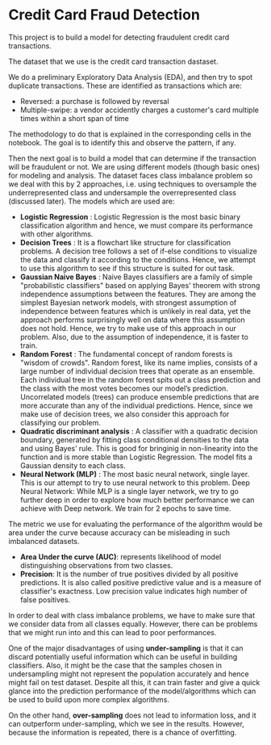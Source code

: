 # Credit Card Fraud Detection

This project is to build a model for detecting fraudulent credit card transactions.

The dataset that we use is the credit card transaction dastaset. 

We do a preliminary Exploratory Data Analysis (EDA), and then try to spot duplicate transactions. These are identified as transactions which are:

- Reversed: a purchase is followed by reversal
- Multiple-swipe: a vendor accidently charges a customer's card multiple times within a short span of time

The methodology to do that is explained in the corresponding cells in the notebook. 
The goal is to identify this and observe the pattern, if any.

Then the next goal is to build a model that can determine if the transaction will be fraudulent or not. We are using different models (though basic ones) for modeling and analysis. The dataset faces class imbalance problem so we deal with this by 2 approaches, i.e. using techniques to oversample the underrepresented class and undersample the overrepresented class (discussed later). The models which are used are: 

- **Logistic Regression** : Logistic Regression is the most basic binary classification algorithm and hence, we must compare its performance with other algorithms.
- **Decision Trees** : It is a flowchart like structure for classification problems. A decision tree follows a set of if-else conditions to visualize the data and classify it according to the conditions. Hence, we attempt to use this algorithm to see if this structure is suited for out task.
- **Gaussian Naive Bayes** : Naive Bayes classifiers are a family of simple "probabilistic classifiers" based on applying Bayes' theorem with strong independence assumptions between the features. They are among the simplest Bayesian network models, with strongest assumption of independence between features which is unlikely in real data, yet the approach performs surprisingly well on data where this assumption does not hold. Hence, we try to make use of this approach in our problem. Also, due to the assumption of independence, it is faster to train.
- **Random Forest** : The fundamental concept of random forests is "wisdom of crowds". Random forest, like its name implies, consists of a large number of individual decision trees that operate as an ensemble. Each individual tree in the random forest spits out a class prediction and the class with the most votes becomes our model’s prediction. Uncorrelated models (trees) can produce ensemble predictions that are more accurate than any of the individual predictions. Hence, since we make use of decision trees, we also consider this approach for classifying our problem.
- **Quadratic discriminant analysis** : A classifier with a quadratic decision boundary, generated by fitting class conditional densities to the data and using Bayes’ rule. This is good for bringinig in non-linearity into the function and is more stable than Logistic Regression. The model fits a Gaussian density to each class.
- **Neural Network (MLP)** : The most basic neural network, single layer. This is our attempt to try to use neural network to this problem.
Deep Neural Network: While MLP is a single layer network, we try to go further deep in order to explore how much better performance we can achieve with Deep network. We train for 2 epochs to save time.

The metric we use for evaluating the performance of the algorithm would be area under the curve because accuracy can be misleading in such imbalanced datasets.

- **Area Under the curve (AUC)**: represents likelihood of model distinguishing observations from two classes.
- **Precision**: It is the number of true positives divided by all positive predictions. It is also called positive predictive value and is a measure of classifier's exactness. Low precision value indicates high number of false positives.

In order to deal with class imbalance problems, we have to make sure that we consider data from all classes equally. However, there can be problems that we might run into and this can lead to poor performances.

One of the major disadvantages of using **under-sampling** is that it can discard potentially useful information which can be useful in building classifiers. Also, it might be the case that the samples chosen in undersampling might not represent the population accurately and hence might fail on test dataset. Despite all this, it can train faster and give a quick glance into the prediction performance of the model/algorithms which can be used to build upon more complex algorithms.

On the other hand, **over-sampling** does not lead to information loss, and it can outperform under-sampling, which we see in the results. However, because the information is repeated, there is a chance of overfitting.

